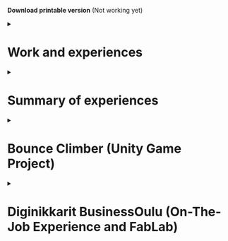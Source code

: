 **Download printable version** (Not working yet)

<details><summary><h1>Work and experiences</h1></summary>

[**Projects** *(markdown.md)*](markdown.md#diginikkarit-businessoulu)

</details>
<details>
<summary><h1>Summary of experiences</h1></summary>
<details>
<summary><h2>Social aspect</h2></summary>

### Teaching as a peer and as a senior

-   #### Diginikkarit (Programming)

    - In diginikkarit on-the-job experience I have helped my peers with the [MOOC.fi Python Course (link)](markdown.md#moocfi-python-programming-2023) by helping them to an extend depending on their difficulties. If they were at a wall, I guided them more. Usually by writing, drawing and writing pseudo code for them. Big part of what I looked at is thinking if they are handling problems in small enough pieces.
    
-   #### Rocket league *and other games* (Gaming)

    - In rocket league, I have been acting as a type of guru in a community where I had earned respect as a very talented player and teacher/coach. I have in total over 5000 hours in the game and I have played with top players, including games with pro players. I had learnt to understand and see the game in a more broad manner, in a more meta manner. In example of instead of thinking as one action and figuring how to do best in that, I instead looked at am I in good position in the first place. If your actions feel hard to do and you are proficient player/actor, usually it just means that you are having difficulties with the actions you take because of the situation you find yourself in. To improve in those situations you have to find a way to have better position to make the action less effortful.
</details>
</details>
<details><summary><h1>Bounce Climber (Unity Game Project)</h1></summary>

## [Bounce-Climber (link)](https://github.com/NicknameAlwaystaken/Bounce-Climber)

<img src="img/Ball_Animations.png" alt="Bounce Climber" width=50% heigth=50%>

<details><summary><h3>Blender (self made models)</h3></summary>
<summary><h4>Ice Platform with breakable ice (Self made in blender)</h4></summary>
<img src="img/Ice_platform_and_break.png" alt="Ice Platform" width=70% heigth=70%>
<summary><h4>Grass Platform (Self made in blender)</h4></summary>
<img src="img/Grass_Platform.png" alt="Grass Platform" width=100% heigth=100%>
</details>

</details>
<details><summary><h1>Diginikkarit BusinessOulu (On-The-Job Experience and FabLab)</h1></summary>

<details><summary><h2>Programming</h2></summary>

### Courses

-   #### [MOOC.fi Python Programming 2023 (link)](https://programming-23.mooc.fi/)
    - In this course I have completed **Introduction to Programming** with 100% points. I started working on it 20.2.2023 and finished exercises by 14.3.2023
    - I had immediately started next course **Advanced Course in Programming** on the next day 14.3.2023.

-   #### [SQLTrainer MOOC.fi (link)](https://sqltrainer.withmooc.fi/#1)

    - In this trainer I have completed tasks from 1 to 71. I didn't pursue it further until I might need more practice.
    
-   #### [Elements of Ai (link)](https://www.elementsofai.com/fi)

    - I signed up for the course and started doing it slowly. Only done first part so far.

</details>
<details>
<summary><h2>FabLab</h2></summary>

### 3D-Printers

-   #### [Kanai's cube (link)](https://www.stlfinder.com/model/diablo-3-kanai-s-cube-2Vk35e8E/2603796/)
    - <details><summary>Kanai's cube (model found online)</summary><img src="kanaiscube.png" alt="Kanai's cube"></details>
    
### Vinyl Cutter

-   #### Reflective Text to a Fabric Bag
    - <details><summary>a Fabric bag with reflective text</summary><img src="fabricbag.png" alt="Fabric bag"></details>
    
### Laser Cutter
    Using Inkscape to make .svg files for machines

-   #### Keychain 2 versions (plywood)
    - <details><summary>Keychains self made model</summary><img src="keychain.png" alt="Two Keychains"></details>
    
-   #### [Boxes.py (plywood) (link)](https://festi.info/boxes.py/)
    - <details><summary>Default cardbox</summary><img src="cardbox.png" alt="Cardbox"></details>
    - <details><summary>Default starbox</summary><img src="starbox.png" alt="Starbox"></details>

    
</details>
</details>
